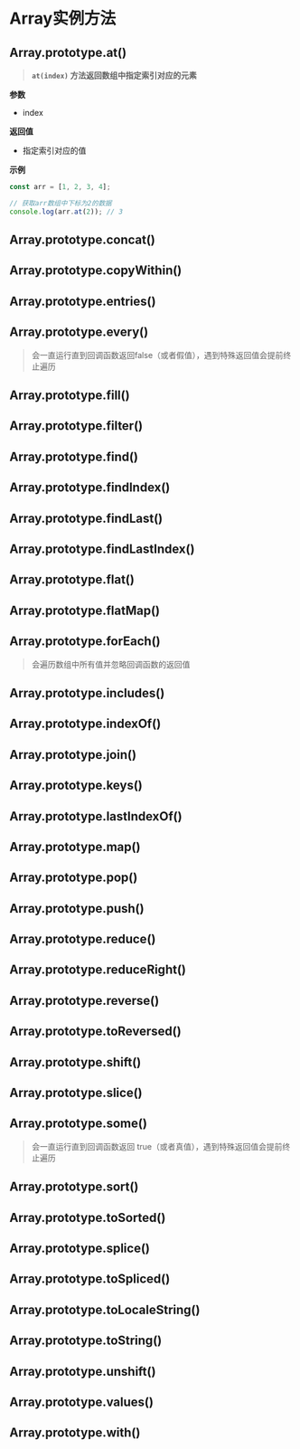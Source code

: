 # Array实例方法

## Array.prototype.at()

> **`at(index)` 方法返回数组中指定索引对应的元素**

**参数**

- index



**返回值**

- 指定索引对应的值



**示例**

```js
const arr = [1, 2, 3, 4];

// 获取arr数组中下标为2的数据
console.log(arr.at(2)); // 3
```



## Array.prototype.concat()



## Array.prototype.copyWithin()

## Array.prototype.entries()

## Array.prototype.every()

> 会一直运行直到回调函数返回false（或者假值），遇到特殊返回值会提前终止遍历

## Array.prototype.fill()

## Array.prototype.filter()

## Array.prototype.find()

## Array.prototype.findIndex()

## Array.prototype.findLast()

## Array.prototype.findLastIndex()

## Array.prototype.flat()

## Array.prototype.flatMap()

## Array.prototype.forEach()

> 会遍历数组中所有值并忽略回调函数的返回值

## Array.prototype.includes()

## Array.prototype.indexOf()

## Array.prototype.join()

## Array.prototype.keys()

## Array.prototype.lastIndexOf()

## Array.prototype.map()

## Array.prototype.pop()

## Array.prototype.push()

## Array.prototype.reduce()

## Array.prototype.reduceRight()

## Array.prototype.reverse()

## Array.prototype.toReversed()

## Array.prototype.shift()

## Array.prototype.slice()

## Array.prototype.some()

> 会一直运行直到回调函数返回 true（或者真值），遇到特殊返回值会提前终止遍历

## Array.prototype.sort()

## Array.prototype.toSorted()

## Array.prototype.splice()

## Array.prototype.toSpliced()

## Array.prototype.toLocaleString()

## Array.prototype.toString()

## Array.prototype.unshift()

## Array.prototype.values()

## Array.prototype.with()